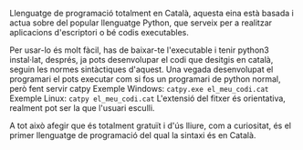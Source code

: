 Llenguatge de programació totalment en Català, aquesta eina està basada i actua sobre del popular llenguatge Python, que serveix per a realitzar aplicacions d'escriptori o bé codis executables.

Per usar-lo és molt fàcil, has de baixar-te l'executable i tenir python3 instal·lat, després, ja pots desenvolupar el codi que desitgis en català, seguin les normes sintàctiques d'aquest.
Una vegada desenvolupat el programari el pots executar com si fos un programari de python normal, però fent servir catpy
Exemple Windows: `catpy.exe el_meu_codi.cat`
Exemple Linux: `catpy el_meu_codi.cat`
L'extensió del fitxer és orientativa, realment pot ser la que l'usuari esculli.

A tot això afegir que és totalment gratuït i d'ús lliure, com a curiositat, és el primer llenguatge de programació del qual la sintaxi és en Català.
